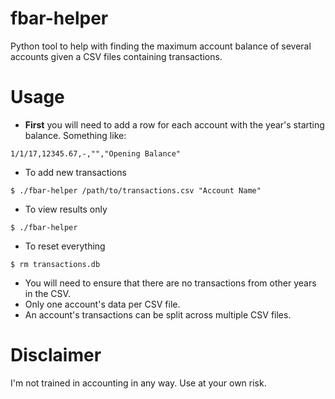 # fbar-helper
Python tool to help with finding the maximum account balance of several accounts given a CSV files containing transactions.

# Usage
* **First** you will need to add a row for each account with the year's starting balance. Something like:
```
1/1/17,12345.67,-,"","Opening Balance"
```
* To add new transactions
```
$ ./fbar-helper /path/to/transactions.csv "Account Name"
```
* To view results only
```
$ ./fbar-helper
```
* To reset everything 
```
$ rm transactions.db
```

* You will need to ensure that there are no transactions from other years in the CSV.
* Only one account's data per CSV file.
* An account's transactions can be split across multiple CSV files.

# Disclaimer
I'm not trained in accounting in any way. Use at your own risk. 
